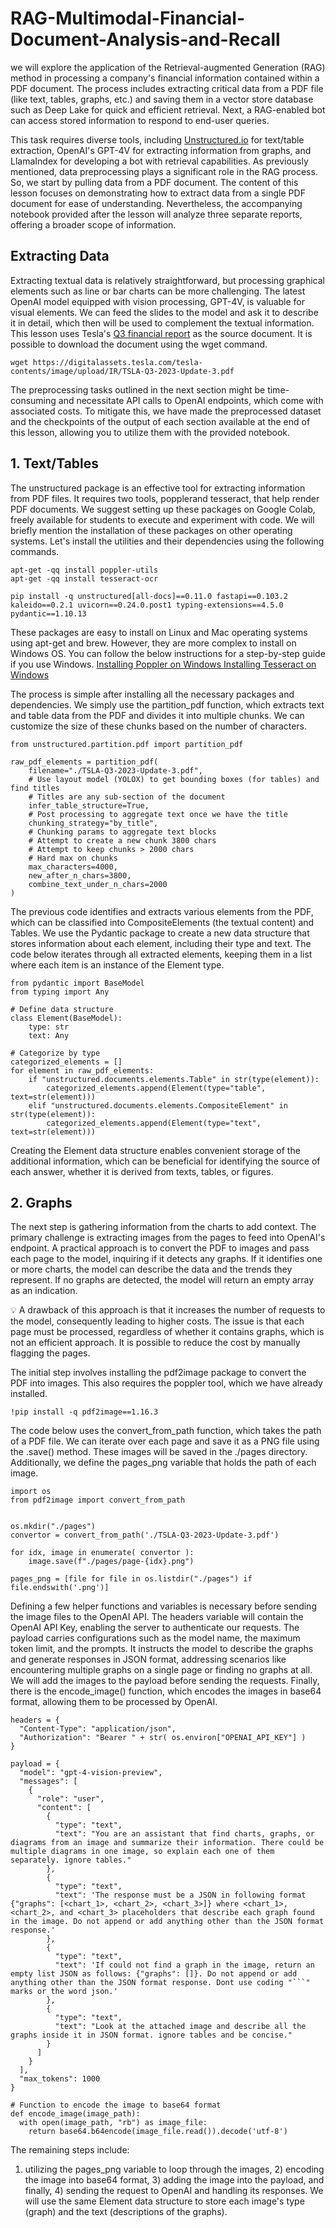 # RAG-Multimodal-Financial-Document-Analysis-and-Recall


we will explore the application of the Retrieval-augmented Generation (RAG) method in processing a company's financial information contained within a PDF document. The process includes extracting critical data from a PDF file (like text, tables, graphs, etc.) and saving them in a vector store database such as Deep Lake for quick and efficient retrieval. Next, a RAG-enabled bot can access stored information to respond to end-user queries.

This task requires diverse tools, including [Unstructured.io](http://unstructures.io/) for text/table extraction, OpenAI's GPT-4V for extracting information from graphs, and LlamaIndex for developing a bot with retrieval capabilities. As previously mentioned, data preprocessing plays a significant role in the RAG process. So, we start by pulling data from a PDF document. The content of this lesson focuses on demonstrating how to extract data from a single PDF document for ease of understanding. Nevertheless, the accompanying notebook provided after the lesson will analyze three separate reports, offering a broader scope of information.

## Extracting Data
Extracting textual data is relatively straightforward, but processing graphical elements such as line or bar charts can be more challenging. The latest OpenAI model equipped with vision processing, GPT-4V, is valuable for visual elements. We can feed the slides to the model and ask it to describe it in detail, which then will be used to complement the textual information. This lesson uses Tesla's [Q3 financial report](https://digitalassets.tesla.com/tesla-contents/image/upload/IR/TSLA-Q3-2023-Update-3.pdf) as the source document. It is possible to download the document using the wget command.

```
wget https://digitalassets.tesla.com/tesla-contents/image/upload/IR/TSLA-Q3-2023-Update-3.pdf
```
The preprocessing tasks outlined in the next section might be time-consuming and necessitate API calls to OpenAI endpoints, which come with associated costs. To mitigate this, we have made the preprocessed dataset and the checkpoints of the output of each section available at the end of this lesson, allowing you to utilize them with the provided notebook.

## 1. Text/Tables
The unstructured package is an effective tool for extracting information from PDF files. It requires two tools, popplerand tesseract, that help render PDF documents. We suggest setting up these packages on Google Colab, freely available for students to execute and experiment with code. We will briefly mention the installation of these packages on other operating systems. Let's install the utilities and their dependencies using the following commands.

```
apt-get -qq install poppler-utils
apt-get -qq install tesseract-ocr

pip install -q unstructured[all-docs]==0.11.0 fastapi==0.103.2 kaleido==0.2.1 uvicorn==0.24.0.post1 typing-extensions==4.5.0 pydantic==1.10.13
```

These packages are easy to install on Linux and Mac operating systems using apt-get and brew. However, they are more complex to install on Windows OS. You can follow the below instructions for a step-by-step guide if you use Windows. 
[ Installing Poppler on Windows 
](https://towardsdatascience.com/poppler-on-windows-179af0e50150)
[ Installing Tesseract on Windows
](https://indiantechwarrior.com/how-to-install-tesseract-on-windows/)


The process is simple after installing all the necessary packages and dependencies. We simply use the partition_pdf function, which extracts text and table data from the PDF and divides it into multiple chunks. We can customize the size of these chunks based on the number of characters.

```
from unstructured.partition.pdf import partition_pdf

raw_pdf_elements = partition_pdf(
    filename="./TSLA-Q3-2023-Update-3.pdf",
    # Use layout model (YOLOX) to get bounding boxes (for tables) and find titles
    # Titles are any sub-section of the document
    infer_table_structure=True,
    # Post processing to aggregate text once we have the title
    chunking_strategy="by_title",
    # Chunking params to aggregate text blocks
    # Attempt to create a new chunk 3800 chars
    # Attempt to keep chunks > 2000 chars
    # Hard max on chunks
    max_characters=4000,
    new_after_n_chars=3800,
    combine_text_under_n_chars=2000
)
```

The previous code identifies and extracts various elements from the PDF, which can be classified into CompositeElements (the textual content) and Tables. We use the Pydantic package to create a new data structure that stores information about each element, including their type and text. The code below iterates through all extracted elements, keeping them in a list where each item is an instance of the Element type.

```
from pydantic import BaseModel
from typing import Any

# Define data structure
class Element(BaseModel):
    type: str
    text: Any

# Categorize by type
categorized_elements = []
for element in raw_pdf_elements:
    if "unstructured.documents.elements.Table" in str(type(element)):
        categorized_elements.append(Element(type="table", text=str(element)))
    elif "unstructured.documents.elements.CompositeElement" in str(type(element)):
        categorized_elements.append(Element(type="text", text=str(element)))
```

Creating the Element data structure enables convenient storage of the additional information, which can be beneficial for identifying the source of each answer, whether it is derived from texts, tables, or figures.

## 2. Graphs

The next step is gathering information from the charts to add context. The primary challenge is extracting images from the pages to feed into OpenAI's endpoint. A practical approach is to convert the PDF to images and pass each page to the model, inquiring if it detects any graphs. If it identifies one or more charts, the model can describe the data and the trends they represent. If no graphs are detected, the model will return an empty array as an indication.

💡
A drawback of this approach is that it increases the number of requests to the model, consequently leading to higher costs. The issue is that each page must be processed, regardless of whether it contains graphs, which is not an efficient approach. It is possible to reduce the cost by manually flagging the pages.

The initial step involves installing the pdf2image package to convert the PDF into images. This also requires the poppler tool, which we have already installed.

```
!pip install -q pdf2image==1.16.3
```
The code below uses the convert_from_path function, which takes the path of a PDF file. We can iterate over each page and save it as a PNG file using the .save() method. These images will be saved in the ./pages directory. Additionally, we define the pages_png variable that holds the path of each image.

```
import os
from pdf2image import convert_from_path


os.mkdir("./pages")
convertor = convert_from_path('./TSLA-Q3-2023-Update-3.pdf')

for idx, image in enumerate( convertor ):
    image.save(f"./pages/page-{idx}.png")

pages_png = [file for file in os.listdir("./pages") if file.endswith('.png')]
```

Defining a few helper functions and variables is necessary before sending the image files to the OpenAI API. The headers variable will contain the OpenAI API Key, enabling the server to authenticate our requests. The payload carries configurations such as the model name, the maximum token limit, and the prompts. It instructs the model to describe the graphs and generate responses in JSON format, addressing scenarios like encountering multiple graphs on a single page or finding no graphs at all. We will add the images to the payload before sending the requests. Finally, there is the encode_image() function, which encodes the images in base64 format, allowing them to be processed by OpenAI.

```
headers = {
  "Content-Type": "application/json",
  "Authorization": "Bearer " + str( os.environ["OPENAI_API_KEY"] )
}

payload = {
  "model": "gpt-4-vision-preview",
  "messages": [
    {
      "role": "user",
      "content": [
        {
          "type": "text",
          "text": "You are an assistant that find charts, graphs, or diagrams from an image and summarize their information. There could be multiple diagrams in one image, so explain each one of them separately. ignore tables."
        },
        {
          "type": "text",
          "text": 'The response must be a JSON in following format {"graphs": [<chart_1>, <chart_2>, <chart_3>]} where <chart_1>, <chart_2>, and <chart_3> placeholders that describe each graph found in the image. Do not append or add anything other than the JSON format response.'
        },
        {
          "type": "text",
          "text": 'If could not find a graph in the image, return an empty list JSON as follows: {"graphs": []}. Do not append or add anything other than the JSON format response. Dont use coding "```" marks or the word json.'
        },
        {
          "type": "text",
          "text": "Look at the attached image and describe all the graphs inside it in JSON format. ignore tables and be concise."
        }
      ]
    }
  ],
  "max_tokens": 1000
}

# Function to encode the image to base64 format
def encode_image(image_path):
  with open(image_path, "rb") as image_file:
    return base64.b64encode(image_file.read()).decode('utf-8')
```

The remaining steps include: 
1) utilizing the pages_png variable to loop through the images,
   2) encoding the image into base64 format,
      3) adding the image into the payload, and finally,
         4) sending the request to OpenAI and handling its responses.
            We will use the same Element data structure to store each image's type (graph) and the text (descriptions of the graphs).

```
